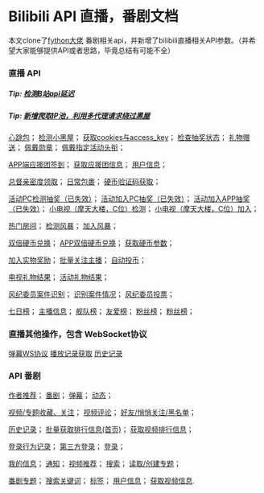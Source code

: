 # Bilibili API 直播，番剧文档
本文clone了[fython大佬](https://github.com/fython/BilibiliAPIDocs)
番剧相关api，并新增了bilibili直播相关API参数。（并希望大家能够提供API或者思路，毕竟总结有可能不全）
### 直播 API

##### Tip:  [检测B站api延迟](./Host.md)
##### Tip:  [新增爬取IP池，利用多代理请求绕过黑屋](https://github.com/lovelyyoshino/IP_Pool)

[心跳包](./API.heartbeat.md)；
[检测小黑屋](./API.room_init.md)；
[获取cookies与access_key](./API.Login.md)；
[检查抽奖状态](./API.Room_entry_action.md)；
[礼物赠送](./API.Bag_send.md)；
[佩戴勋章](./API.WearFansMedal.md)；
[佩戴指定活动头衔](./API.WearTitle.md)；

[APP端应援团签到](./API.Link_setting.md)；
[获取应援团信息](./API.Link_group.md)；
[用户信息](./API.getUserInfo.md)；

[总督亲密度领取](./API.Search.md)；
[日常包裹](./API.receive_daily_bag.md)；
[硬币验证码获取](./API.sliver.md)；

[活动PC检测抽奖（已失效）](./API.Raffle.md)；
[活动加入PC抽奖（已失效）](./API.Raffle_join.md)；
[活动加入APP抽奖（已失效）](./API.YunYing.md)；
[小电视（摩天大楼，C位）检测](./API.smalltv.md)；
[小电视（摩天大楼，C位）加入](./API.smalltv_join.md)；

[热门房间](./API.liveList.md)；
[检测风暴](./API.storm.md)；
[加入风暴](./API.storm_join.md)；

[双倍硬币兑换](./API.coin.md)；
[APP双倍硬币兑换](./API.App_silver2coin.md)；
[获取硬币参数](./API.getStatus.md)；

[加入实物奖励](./API.box_getStatus.md)；
[批量关注主播](./API.attention.md)；
[自动投币](./API.GiveCoin2toAv.md)；

[电视礼物结果](./API.TVResult.md)；
[活动礼物结果](./API.RaffleResult.md)；

[风纪委员案件识别](./API.caseObtain.md)；
[识别案件情况](./API.juryCase.md)；
[风纪委员投票](./API.jury_vote.md)；


[七日榜](./API.RoomRank.md)；
[主播信息](./API.Room_master.md)；
[舰队榜](./API.topList.md)；
[友爱榜](./API.UnionFans.md)；
[粉丝榜](./API.webMedalRank.md)；
[粉丝榜](./API.webMedalRank.md)；

### 直播其他操作，包含 WebSocket协议

[弹幕WS协议](./API.WebSocket.md)
[播放记录获取](./API.RealRoom.md)
[历史记录](./API.History.md)




### API 番剧
[作者推荐](./API.author_recommend.md)；
[番剧](./API.bangumi.md)；
[弹幕](./API.comment.md)；
[动态](./API.dynamic.md)；

[视频/专题收藏、关注](./API.favourite.md)；
[视频评论](./API.feedback.md)；
[好友/悄悄关注/黑名单](./API.friend.md)；

[历史记录](./API.history.md)；
[批量获取排行信息(首页)](./API.index.md)；
[获取视频排行信息](./API.list.md)；

[登录行为记录](./API.log.md)；
[第三方登录](./API.login.3rd.md)；
[登录](./API.login.md)；

[我的信息](./API.myinfo.md)；
[通知](./API.notify.md)；
[视频推荐](./API.recommend.md)；
[搜索](./API.search.md)；
[读取/创建专题](./API.sp.md)；

[番剧专题](./API.spview.md)；
[搜索关键词](./API.suggest.md)；
[标签](./API.tags.md)；
[用户信息](./API.userinfo.md)；
[获取视频信息](./API.view.md).
